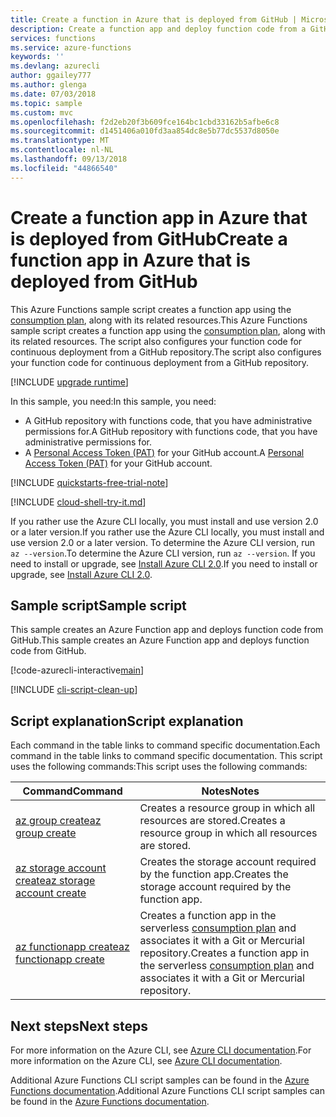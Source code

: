 ```yaml
---
title: Create a function in Azure that is deployed from GitHub | Microsoft Docs
description: Create a function app and deploy function code from a GitHub repository using Azure Functions.
services: functions
ms.service: azure-functions
keywords: ''
ms.devlang: azurecli
author: ggailey777
ms.author: glenga
ms.date: 07/03/2018
ms.topic: sample
ms.custom: mvc
ms.openlocfilehash: f2d2eb20f3b609fce164bc1cbd33162b5afbe6c8
ms.sourcegitcommit: d1451406a010fd3aa854dc8e5b77dc5537d8050e
ms.translationtype: MT
ms.contentlocale: nl-NL
ms.lasthandoff: 09/13/2018
ms.locfileid: "44866540"
---
```

# <a name="create-a-function-app-in-azure-that-is-deployed-from-github"></a><span data-ttu-id="eca38-103">Create a function app in Azure that is deployed from GitHub</span><span class="sxs-lookup"><span data-stu-id="eca38-103">Create a function app in Azure that is deployed from GitHub</span></span>

<span data-ttu-id="eca38-104">This Azure Functions sample script creates a function app using the [consumption plan](../functions-scale.md#consumption-plan), along with its related resources.</span><span class="sxs-lookup"><span data-stu-id="eca38-104">This Azure Functions sample script creates a function app using the [consumption plan](../functions-scale.md#consumption-plan), along with its related resources.</span></span> <span data-ttu-id="eca38-105">The script also configures your function code for  continuous deployment from a GitHub repository.</span><span class="sxs-lookup"><span data-stu-id="eca38-105">The script also configures your function code for  continuous deployment from a GitHub repository.</span></span> 

[!INCLUDE [upgrade runtime](../../../includes/functions-cli-version-note.md)]

<span data-ttu-id="eca38-106">In this sample, you need:</span><span class="sxs-lookup"><span data-stu-id="eca38-106">In this sample, you need:</span></span>

* <span data-ttu-id="eca38-107">A GitHub repository with functions code, that you have administrative permissions for.</span><span class="sxs-lookup"><span data-stu-id="eca38-107">A GitHub repository with functions code, that you have administrative permissions for.</span></span>
* <span data-ttu-id="eca38-108">A [Personal Access Token (PAT)](https://help.github.com/articles/creating-an-access-token-for-command-line-use) for your GitHub account.</span><span class="sxs-lookup"><span data-stu-id="eca38-108">A [Personal Access Token (PAT)](https://help.github.com/articles/creating-an-access-token-for-command-line-use) for your GitHub account.</span></span>

[!INCLUDE [quickstarts-free-trial-note](../../../includes/quickstarts-free-trial-note.md)]

[!INCLUDE [cloud-shell-try-it.md](../../../includes/cloud-shell-try-it.md)]

<span data-ttu-id="eca38-109">If you rather use the Azure CLI locally, you must install and use version 2.0 or a later version.</span><span class="sxs-lookup"><span data-stu-id="eca38-109">If you rather use the Azure CLI locally, you must install and use version 2.0 or a later version.</span></span> <span data-ttu-id="eca38-110">To determine the Azure CLI version, run `az --version`.</span><span class="sxs-lookup"><span data-stu-id="eca38-110">To determine the Azure CLI version, run `az --version`.</span></span> <span data-ttu-id="eca38-111">If you need to install or upgrade, see [Install Azure CLI 2.0]( /cli/azure/install-azure-cli).</span><span class="sxs-lookup"><span data-stu-id="eca38-111">If you need to install or upgrade, see [Install Azure CLI 2.0]( /cli/azure/install-azure-cli).</span></span> 

## <a name="sample-script"></a><span data-ttu-id="eca38-112">Sample script</span><span class="sxs-lookup"><span data-stu-id="eca38-112">Sample script</span></span>

<span data-ttu-id="eca38-113">This sample creates an Azure Function app and deploys function code from GitHub.</span><span class="sxs-lookup"><span data-stu-id="eca38-113">This sample creates an Azure Function app and deploys function code from GitHub.</span></span>

[!code-azurecli-interactive[main](../../../cli_scripts/azure-functions/deploy-function-app-with-function-github-continuous/deploy-function-app-with-function-github-continuous.sh?highlight=3-4 "Azure Service")]

[!INCLUDE [cli-script-clean-up](../../../includes/cli-script-clean-up.md)]

## <a name="script-explanation"></a><span data-ttu-id="eca38-114">Script explanation</span><span class="sxs-lookup"><span data-stu-id="eca38-114">Script explanation</span></span>

<span data-ttu-id="eca38-115">Each command in the table links to command specific documentation.</span><span class="sxs-lookup"><span data-stu-id="eca38-115">Each command in the table links to command specific documentation.</span></span> <span data-ttu-id="eca38-116">This script uses the following commands:</span><span class="sxs-lookup"><span data-stu-id="eca38-116">This script uses the following commands:</span></span>

| <span data-ttu-id="eca38-117">Command</span><span class="sxs-lookup"><span data-stu-id="eca38-117">Command</span></span> | <span data-ttu-id="eca38-118">Notes</span><span class="sxs-lookup"><span data-stu-id="eca38-118">Notes</span></span> |
|---|---|
| [<span data-ttu-id="eca38-119">az group create</span><span class="sxs-lookup"><span data-stu-id="eca38-119">az group create</span></span>](https://docs.microsoft.com/cli/azure/group#az-group-create) | <span data-ttu-id="eca38-120">Creates a resource group in which all resources are stored.</span><span class="sxs-lookup"><span data-stu-id="eca38-120">Creates a resource group in which all resources are stored.</span></span> |
| [<span data-ttu-id="eca38-121">az storage account create</span><span class="sxs-lookup"><span data-stu-id="eca38-121">az storage account create</span></span>](https://docs.microsoft.com/cli/azure/storage/account#az-storage-account-create) | <span data-ttu-id="eca38-122">Creates the storage account required by the function app.</span><span class="sxs-lookup"><span data-stu-id="eca38-122">Creates the storage account required by the function app.</span></span> |
| [<span data-ttu-id="eca38-123">az functionapp create</span><span class="sxs-lookup"><span data-stu-id="eca38-123">az functionapp create</span></span>](https://docs.microsoft.com/cli/azure/functionapp#az-functionapp-create) | <span data-ttu-id="eca38-124">Creates a function app in the serverless [consumption plan](../functions-scale.md#consumption-plan) and associates it with a Git or Mercurial repository.</span><span class="sxs-lookup"><span data-stu-id="eca38-124">Creates a function app in the serverless [consumption plan](../functions-scale.md#consumption-plan) and associates it with a Git or Mercurial repository.</span></span> |

## <a name="next-steps"></a><span data-ttu-id="eca38-125">Next steps</span><span class="sxs-lookup"><span data-stu-id="eca38-125">Next steps</span></span>

<span data-ttu-id="eca38-126">For more information on the Azure CLI, see [Azure CLI documentation](https://docs.microsoft.com/cli/azure).</span><span class="sxs-lookup"><span data-stu-id="eca38-126">For more information on the Azure CLI, see [Azure CLI documentation](https://docs.microsoft.com/cli/azure).</span></span>

<span data-ttu-id="eca38-127">Additional Azure Functions CLI script samples can be found in the [Azure Functions documentation](../functions-cli-samples.md).</span><span class="sxs-lookup"><span data-stu-id="eca38-127">Additional Azure Functions CLI script samples can be found in the [Azure Functions documentation](../functions-cli-samples.md).</span></span>
